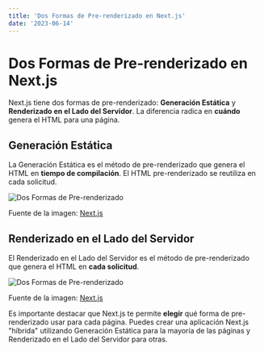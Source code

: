 ```yaml
---
title: 'Dos Formas de Pre-renderizado en Next.js'
date: '2023-06-14'
---
```


# Dos Formas de Pre-renderizado en Next.js

Next.js tiene dos formas de pre-renderizado: **Generación Estática** y **Renderizado en el Lado del Servidor**. La diferencia radica en **cuándo** genera el HTML para una página.

## Generación Estática

La Generación Estática es el método de pre-renderizado que genera el HTML en **tiempo de compilación**. El HTML pre-renderizado se reutiliza en cada solicitud.

![Dos Formas de Pre-renderizado](https://nextjs.org/static/images/learn/data-fetching/static-generation.png)

Fuente de la imagen: [Next.js](https://nextjs.org/static/images/learn/data-fetching/static-generation.png)

## Renderizado en el Lado del Servidor

El Renderizado en el Lado del Servidor es el método de pre-renderizado que genera el HTML en **cada solicitud**.

![Dos Formas de Pre-renderizado](https://nextjs.org/static/images/learn/data-fetching/server-side-rendering.png)

Fuente de la imagen: [Next.js](https://nextjs.org/static/images/learn/data-fetching/server-side-rendering.png)

Es importante destacar que Next.js te permite **elegir** qué forma de pre-renderizado usar para cada página. Puedes crear una aplicación Next.js "híbrida" utilizando Generación Estática para la mayoría de las páginas y Renderizado en el Lado del Servidor para otras.
